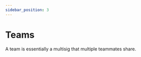 ```yaml
---
sidebar_position: 3
---
```


# Teams

A team is essentially a multisig that multiple teammates share.
